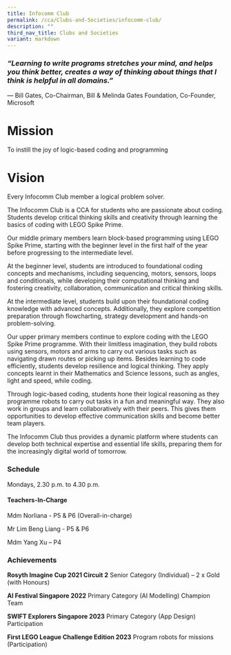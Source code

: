 ```yaml
---
title: Infocomm Club
permalink: /cca/Clubs-and-Societies/infocomm-club/
description: ""
third_nav_title: Clubs and Societies
variant: markdown
---
```

### *“Learning to write programs stretches your mind, and helps you think better, creates a way of thinking about things that I think is helpful in all domains.”*

 —	Bill Gates, Co-Chairman, Bill & Melinda Gates Foundation, Co-Founder, Microsoft

# **Mission**

To instill the joy of logic-based coding and programming

# **Vision**

Every Infocomm Club member a logical problem solver. 

The Infocomm Club is a CCA for students who are passionate about coding. Students develop critical thinking skills and creativity through learning the basics of coding with LEGO Spike Prime.

Our middle primary members learn block-based programming using LEGO Spike Prime, starting with the beginner level in the first half of the year before progressing to the intermediate level.

At the beginner level, students are introduced to foundational coding concepts and mechanisms, including sequencing, motors, sensors, loops and conditionals, while developing their computational thinking and fostering creativity, collaboration, communication and critical thinking skills.

At the intermediate level, students build upon their foundational coding knowledge with advanced concepts. Additionally, they explore competition preparation through flowcharting, strategy development and hands-on problem-solving.

Our upper primary members continue to explore coding with the LEGO Spike Prime programme. With their limitless imagination, they build robots using sensors, motors and arms to carry out various tasks such as navigating drawn routes or picking up items. Besides learning to code efficiently, students develop resilience and logical thinking. They apply concepts learnt in their Mathematics and Science lessons, such as angles, light and speed, while coding.

Through logic-based coding, students hone their logical reasoning as they programme robots to carry out tasks in a fun and meaningful way. They also work in groups and learn collaboratively with their peers. This gives them opportunities to develop effective communication skills and become better team players.

The Infocomm Club thus provides a dynamic platform where students can develop both technical expertise and essential life skills, preparing them for the increasingly digital world of tomorrow.


### Schedule

Mondays, 2.30 p.m. to 4.30 p.m.

#### Teachers-In-Charge

Mdm Norliana - P5 & P6 (Overall-in-charge)

Mr Lim Beng Liang - P5 & P6

Mdm Yang Xu – P4

### Achievements

**Rosyth Imagine Cup 2021 Circuit 2**
Senior Category (Individual) – 2 x Gold (with Honours)

**AI Festival Singapore 2022**
Primary Category (AI Modelling) Champion Team

**SWIFT Explorers Singapore 2023**
Primary Category (App Design) Participation

**First LEGO League Challenge Edition 2023**
Program robots for missions (Participation)